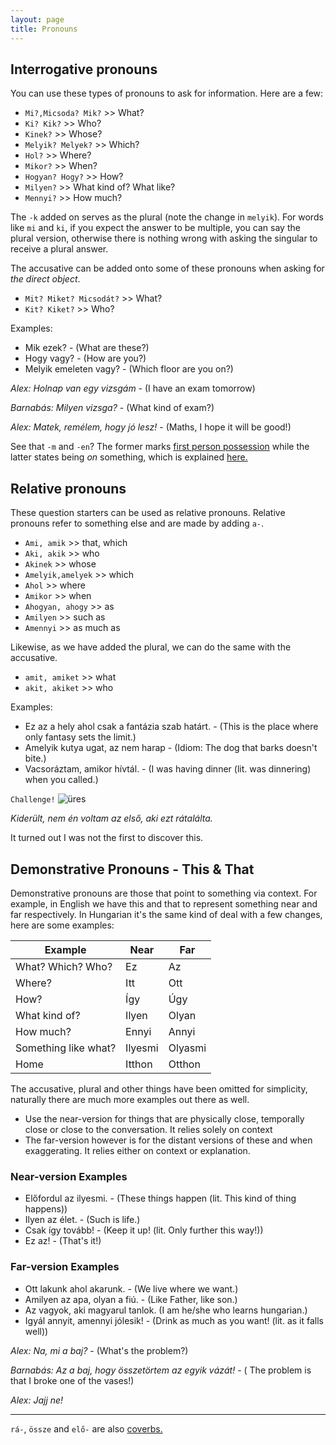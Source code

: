 ```yaml
---
layout: page
title: Pronouns
---
```


## Interrogative pronouns

You can use these types of pronouns to ask for information. Here are a few:

* `Mi?,Micsoda? Mik?` >> What?
* `Ki? Kik?` >> Who?
* `Kinek?` >> Whose?
* `Melyik? Melyek?` >> Which?
* `Hol?` >> Where?
* `Mikor?` >> When?
* `Hogyan? Hogy?` >> How?
* `Milyen?` >> What kind of? What like?
* `Mennyi?` >> How much?

The `-k` added on serves as the plural (note the change in `melyik`). For words like `mi` and `ki`, if you expect the answer to be multiple, you can say the plural version, otherwise there is nothing wrong with asking the singular to receive a plural answer.

The accusative can be added onto some of these pronouns when asking for *the direct object*.

* `Mit? Miket? Micsodát?` >> What?
* `Kit? Kiket?` >> Who?

Examples:

* Mik ezek? - (What are these?)
* Hogy vagy? - (How are you?)
* Melyik emeleten vagy? - (Which floor are you on?)

*Alex: Holnap van egy vizsgám* - (I have an exam tomorrow)

*Barnabás: Milyen vizsga?* - (What kind of exam?)

*Alex: Matek, remélem, hogy jó lesz!* - (Maths, I hope it will be good!)

See that `-m` and `-en`? The former marks [first person possession](https://magyartanulas.github.io/dative_possession/) while the latter states being *on* something, which is explained [here.](https://magyartanulas.github.io/locatives)

## Relative pronouns

These question starters can be used as relative pronouns. Relative pronouns refer to something else and are made by adding `a-`.

* `Ami, amik` >> that, which
* `Aki, akik` >> who
* `Akinek` >> whose
* `Amelyik,amelyek` >> which
* `Ahol` >> where
* `Amikor` >> when
* `Ahogyan, ahogy` >> as
* `Amilyen` >> such as
* `Amennyi` >> as much as

Likewise, as we have added the plural, we can do the same with the accusative.

* `amit, amiket` >> what
* `akit, akiket` >> who

Examples:

* Ez az a hely ahol csak a fantázia szab határt. - (This is the place where only fantasy sets the limit.)
* Amelyik kutya ugat, az nem harap - (Idiom: The dog that barks doesn't bite.)
* Vacsoráztam, amikor hívtál. - (I was having dinner (lit. was dinnering) when you called.)

`Challenge!`
![üres](https://magyartanulas.github.io/public/jajj.png)

*Kiderült, nem én voltam az első, aki ezt rátalálta.*

<span class="spoiler">It turned out I was not the first to discover this.</span>

## Demonstrative Pronouns - This & That

Demonstrative pronouns are those that point to something via context. For example, in English we have this and that to represent something near and far respectively. In Hungarian it's the same kind of deal with a few changes, here are some examples:

| Example              | Near    | Far    |
|----------------------|---------|--------|
| What? Which? Who?    | Ez      | Az     |
| Where?               | Itt     | Ott    |
| How?                 | Így     | Úgy    |
| What kind of?        | Ilyen   | Olyan  |
| How much?            | Ennyi   | Annyi  |
| Something like what? | Ilyesmi | Olyasmi|
| Home                 | Itthon  | Otthon |

The accusative, plural and other things have been omitted for simplicity, naturally there are much more examples out there as well.

* Use the near-version for things that are physically close, temporally close or close to the conversation. It relies solely on context
* The far-version however is for the distant versions of these and when exaggerating. It relies either on context or explanation.

### Near-version Examples

* Előfordul az ilyesmi. - (These things happen (lit. This kind of thing happens))
* Ilyen az élet. - (Such is life.)
* Csak így tovább! - (Keep it up! (lit. Only further this way!))
* Ez az! - (That's it!)

### Far-version Examples

* Ott lakunk ahol akarunk. - (We live where we want.)
* Amilyen az apa, olyan a fiú. - (Like Father, like son.)
* Az vagyok, aki magyarul tanlok. (I am he/she who learns hungarian.)
* Igyál annyit, amennyi  jólesik! - (Drink as much as you want! (lit. as it falls well))

*Alex: Na, mi a baj?* - (What's the problem?)

*Barnabás: Az a baj, hogy összetörtem az egyik vázát!* - ( The problem is that I broke one of the vases!)

*Alex: Jajj ne!*

---

`rá-`, `össze` and `elő-` are also [coverbs.](https://magyartanulas.github.io/coverbs_telicity)
